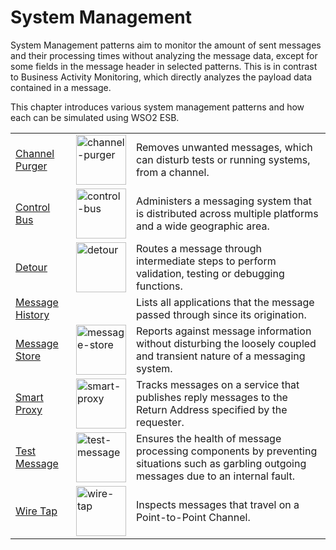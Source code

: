 # System Management

System Management patterns aim to monitor the amount of sent messages and their processing times without analyzing the message data, except for some fields in the message header in selected patterns. This is in contrast to Business Activity Monitoring, which directly analyzes the payload data contained in a message.

This chapter introduces various system management patterns and how each can be simulated using WSO2 ESB.

<table>
    <tr>
        <td><a href="{{base_path}}/learn/enterprise-integration-patterns/system-management/channel-purger">Channel Purger</a></td>
        <td><a href="{{base_path}}/assets/img/learn/enterprise-integration-patterns/channel-purger-icon.gif"><img src="{{base_path}}/assets/img/learn/enterprise-integration-patterns/channel-purger-icon.gif" alt="channel-purger" width="80"></a></td>
        <td>Removes unwanted messages, which can disturb tests or running systems, from a channel.</td>
    </tr>
    <tr>
        <td><a href="{{base_path}}/learn/enterprise-integration-patterns/system-management/control-bus">Control Bus</a></td>
        <td><a href="{{base_path}}/assets/img/learn/enterprise-integration-patterns/control-bus-icon.gif"><img src="{{base_path}}/assets/img/learn/enterprise-integration-patterns/control-bus-icon.gif" alt="control-bus" width="80"></a></td>
        <td>Administers a messaging system that is distributed across multiple platforms and a wide geographic area.</td>
    </tr>
    <tr>
        <td><a href="{{base_path}}/learn/enterprise-integration-patterns/system-management/detour">Detour</a></td>
        <td><a href="{{base_path}}/assets/img/learn/enterprise-integration-patterns/detour-icon.gif"><img src="{{base_path}}/assets/img/learn/enterprise-integration-patterns/detour-icon.gif" alt="detour" width="80"></a></td>
        <td>Routes a message through intermediate steps to perform validation, testing or debugging functions.</td>
    </tr>
    <tr>
        <td><a href="{{base_path}}/learn/enterprise-integration-patterns/system-management/message-history">Message History</a></td>
        <td></td>
        <td>Lists all applications that the message passed through since its origination.</td>
    </tr>
    <tr>
        <td><a href="{{base_path}}/learn/enterprise-integration-patterns/system-management/message-store">Message Store</a></td>
        <td><a href="{{base_path}}/assets/img/learn/enterprise-integration-patterns/message-store-icon.gif"><img src="{{base_path}}/assets/img/learn/enterprise-integration-patterns/message-store-icon.gif" alt="message-store" width="80"></a></td>
        <td>Reports against message information without disturbing the loosely coupled and transient nature of a messaging system.</td>
    </tr>
    <tr>
        <td><a href="{{base_path}}/learn/enterprise-integration-patterns/system-management/smart-proxy">Smart Proxy</a></td>
        <td><a href="{{base_path}}/assets/img/learn/enterprise-integration-patterns/smart-proxy-icon.gif"><img src="{{base_path}}/assets/img/learn/enterprise-integration-patterns/smart-proxy-icon.gif" alt="smart-proxy" width="80"></a></td>
        <td>Tracks messages on a service that publishes reply messages to the Return Address specified by the requester.</td>
    </tr>
    <tr>
        <td><a href="{{base_path}}/learn/enterprise-integration-patterns/system-management/test-message">Test Message</a></td>
        <td><a href="{{base_path}}/assets/img/learn/enterprise-integration-patterns/test-message-icon.gif"><img src="{{base_path}}/assets/img/learn/enterprise-integration-patterns/test-message-icon.gif" alt="test-message" width="80"></a></td>
        <td>Ensures the health of message processing components by preventing situations such as garbling outgoing messages due to an internal fault.</td>
    </tr>
    <tr>
        <td><a href="{{base_path}}/learn/enterprise-integration-patterns/system-management/wire-tap">Wire Tap</a></td>
        <td><a href="{{base_path}}/assets/img/learn/enterprise-integration-patterns/wire-tap-icon.gif"><img src="{{base_path}}/assets/img/learn/enterprise-integration-patterns/wire-tap-icon.gif" alt="wire-tap" width="80"></a></td>
        <td>Inspects messages that travel on a Point-to-Point Channel.</td>
    </tr>
</table>
